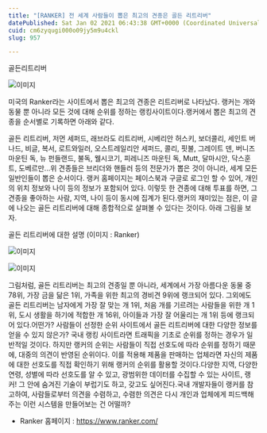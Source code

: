 ```yaml
---
title: "[RANKER] 전 세계 사람들이 뽑은 최고의 견종은 골든 리트리버"
datePublished: Sat Jan 02 2021 06:43:38 GMT+0000 (Coordinated Universal Time)
cuid: cm6zyqugi000o09jy5m9u4ckl
slug: 957

---
```



골든리트리버

![이미지](https://cdn.hashnode.com/res/hashnode/image/upload/v1739246973938/dd2a9d0d-91a0-488c-8660-c515abbd27bf.jpeg)

미국의 Ranker라는 사이트에서 뽑은 최고의 견종은 리트리버로 나타났다. 랭커는 개와 동물 뿐 아니라 모든 것에 대해 순위를 정하는 랭킹사이트이다.랭커에서 뽑은 최고의 견종을 순서별로 기록하면 아래와 같다.

골든 리트리버, 저먼 세퍼드, 래브라도 리트리버, 시베리안 허스키, 보더콜리, 세인트 버나드, 비글, 복서, 로트와일러, 오스트레일리안 세퍼드, 콜리, 핏불, 그레이트 덴, 버니즈 마운틴 독, 뉴 펀들랜드, 불독, 웰시코기, 피레니즈 마운틴 독, Mutt, 달마시안, 닥스훈트, 도베르만...위 견종들은 브리더와 핸들러 등의 전문가가 뽑은 것이 아니라, 세계 모든 일반인들이 뽑은 순서이다. 랭커 홈페이지는 페이스북과 구글로 로그인 할 수 있어, 개인의 위치 정보와 나이 등의 정보가 포함되어 있다. 이렇듯 한 견종에 대해 투표를 하면, 그 견종을 좋아하는 사람, 지역, 나이 등이 동시에 집계가 된다.랭커의 재미있는 점은, 이 글에 나오는 골든 리트리버에 대해 종합적으로 살펴볼 수 있다는 것이다. 아래 그림을 보자.

골든 리트리버에 대한 설명 (이미지 : Ranker)

![이미지](https://cdn.hashnode.com/res/hashnode/image/upload/v1739246975726/48bcf60f-959e-40e7-859b-bda65c68a9f6.png)

![이미지](https://cdn.hashnode.com/res/hashnode/image/upload/v1739246977969/c4b08bc5-73b1-4d55-a847-b548d14a4693.png)

그림처럼, 골든 리트리버는 최고의 견종일 뿐 아니라, 세계에서 가장 아름다운 동물 중 78위, 가장 금을 닮은 1위, 가족을 위한 최고의 경비견 9위에 랭크되어 있다. 그외에도 골든 리트리버는 남자에게 가장 잘 맞는 개 1위, 처음 개를 기르려는 사람들을 위한 개 1위, 도시 생활을 하기에 적합한 개 16위, 아이들과 가장 잘 어울리는 개 1위 등에 랭크되어 있다.어떤가? 사람들이 선정한 순위 사이트에서 골든 리트리버에 대한 다양한 정보를 얻을 수 있지 않은가? 국내 랭킹 사이트라면 트래픽을 기초로 순위를 정하는 경우가 일반적일 것이다. 하지만 랭커의 순위는 사람들이 직접 선호도에 따라 순위를 정하기 때문에, 대중의 의견이 반영된 순위이다. 이를 적용해 제품을 판매하는 업체라면 자신의 제품에 대한 선호도를 직접 확인하기 위해 랭커의 순위를 활용할 것이다.다양한 지역, 다양한 연령, 성별에 따라 선호도를 알 수 있고, 광범위한 데이터를 수집할 수 있는 사이트, 랭커! 그 안에 숨겨진 기술이 부럽기도 하고, 갖고도 싶어진다.국내 개발자들이 랭커를 참고하여, 사람들로부터 의견을 수렴하고, 수렴한 의견은 다시 개인과 업체에게 피드백해주는 이런 시스템을 만들어보는 건 어떨까?

- Ranker 홈페이지 : https://www.ranker.com/